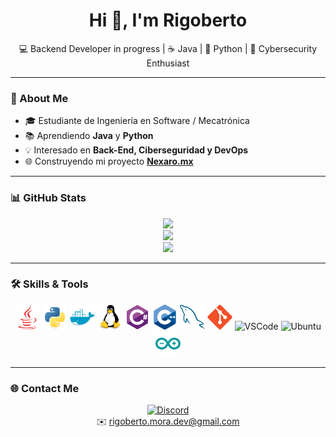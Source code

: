 <div align="center">
  <h1>Hi 👋, I'm Rigoberto</h1>
  <p>💻 Backend Developer in progress | ☕ Java | 🐍 Python | 🔐 Cybersecurity Enthusiast</p>
</div>

---

### 🚀 About Me
- 🎓 Estudiante de Ingeniería en Software / Mecatrónica  
- 📚 Aprendiendo **Java** y **Python**  
- 💡 Interesado en **Back-End, Ciberseguridad y DevOps**  
- 🌐 Construyendo mi proyecto **[Nexaro.mx](https://nexaro.mx/)**  

---

### 📊 GitHub Stats
<div align="center">
  
![](https://github-readme-stats.vercel.app/api?username=RigoHy&show_icons=true&theme=dark)  
![](https://github-readme-streak-stats.herokuapp.com/?user=RigoHy&theme=dark&hide_border=false)  
![](https://github-readme-stats.vercel.app/api/top-langs/?username=RigoHy&theme=dark&hide_border=false&layout=compact)  

</div>

---

### 🛠️ Skills & Tools
<div align="center">
  
<img alt="Java" height="40" src="https://raw.githubusercontent.com/devicons/devicon/master/icons/java/java-plain.svg">
<img alt="Python" height="40" src="https://raw.githubusercontent.com/devicons/devicon/master/icons/python/python-original.svg">
<img alt="Docker" height="40" src="https://raw.githubusercontent.com/devicons/devicon/master/icons/docker/docker-plain.svg">
<img alt="Linux" height="40" src="https://raw.githubusercontent.com/devicons/devicon/master/icons/linux/linux-original.svg">
<img alt="C#" height="40" src="https://raw.githubusercontent.com/devicons/devicon/master/icons/csharp/csharp-original.svg">
<img alt="C++" height="40" src="https://raw.githubusercontent.com/devicons/devicon/master/icons/cplusplus/cplusplus-original.svg">
<img alt="MySQL" height="40" src="https://raw.githubusercontent.com/devicons/devicon/master/icons/mysql/mysql-original.svg">
<img alt="Git" height="40" src="https://raw.githubusercontent.com/devicons/devicon/master/icons/git/git-original.svg">
<img alt="VSCode" height="40" src="https://cdn.jsdelivr.net/gh/devicons/devicon/icons/vscode/vscode-original.svg">
<img alt="Ubuntu" height="40" src="https://cdn.jsdelivr.net/gh/devicons/devicon/icons/ubuntu/ubuntu-plain.svg">
<img alt="Arduino" height="40" src="https://raw.githubusercontent.com/devicons/devicon/master/icons/arduino/arduino-original.svg">

</div>

---

### 🌐 Contact Me
<div align="center">
  
[![Discord](https://img.shields.io/badge/Discord-7289DA?style=for-the-badge&logo=discord&logoColor=white)](https://discord.gg/vQKMqxa52w)  
✉️ rigoberto.mora.dev@gmail.com  

</div>
